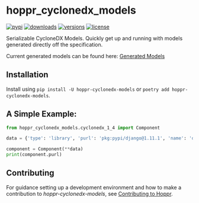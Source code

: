 # hoppr_cyclonedx_models

[![pypi](https://img.shields.io/pypi/v/hoppr-cyclonedx-models)](https://pypi.org/project/hoppr-cyclonedx-models)
[![downloads](https://pepy.tech/badge/hoppr-cyclonedx-models/month)](https://pepy.tech/project/hoppr-cyclonedx-models)
[![versions](https://img.shields.io/pypi/pyversions/hoppr-cyclonedx-models.svg)](https://gitlab.com/lmco/hoppr/hoppr-cyclonedx-models)
[![license](https://img.shields.io/gitlab/license/lmco/hoppr/hoppr-cyclonedx-models)](https://gitlab.com/lmco/hoppr/hoppr-cyclonedx-models/-/blob/main/LICENSE)

Serializable CycloneDX Models.   Quickly get up and running with models generated directly off the specification.

Current generated models can be found here: [Generated Models](https://gitlab.com/lmco/hoppr/hoppr-cyclonedx-models/-/tree/main/hoppr_cyclonedx_models)

## Installation

Install using `pip install -U hoppr-cyclonedx-models` or `poetry add hoppr-cyclonedx-models`.  

## A Simple Example:

```py
from hoppr_cyclonedx_models.cyclonedx_1_4 import Component

data = {'type': 'library', 'purl': 'pkg:pypi/django@1.11.1', 'name': 'django', 'version': '1.11.1'}

component = Component(**data)
print(component.purl)
```

## Contributing

For guidance setting up a development environment and how to make a contribution to _hoppr-cyclonedx-models_, see [Contributing to Hoppr](https://hoppr.dev/contributing.html).
